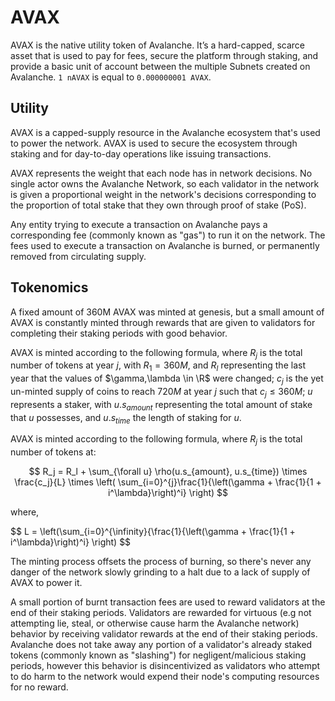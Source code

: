# AVAX

AVAX is the native utility token of Avalanche. It’s a hard-capped, scarce asset that is used to
pay for fees, secure the platform through staking, and provide a basic unit of account between the
multiple Subnets created on Avalanche. `1 nAVAX` is equal to `0.000000001 AVAX`.

## Utility

AVAX is a capped-supply resource in the Avalanche ecosystem that's used to power the network.
AVAX is used to secure the ecosystem through staking and for day-to-day operations like issuing
transactions.

AVAX represents the weight that each node has in network decisions. No single actor owns
the Avalanche Network, so each validator in the network is given a proportional weight in the
network's decisions corresponding to the proportion of total stake that they own through proof
of stake (PoS).

Any entity trying to execute a transaction on Avalanche pays a corresponding fee (commonly known as
"gas") to run it on the network. The fees used to execute a transaction on Avalanche is burned,
or permanently removed from circulating supply.

## Tokenomics

A fixed amount of 360M AVAX was minted at genesis, but a small amount of AVAX is constantly minted
through rewards that are given to validators for completing their staking periods with good
behavior.

<!-- vale off -->

AVAX is minted according to the following formula, where $R_j$ is the total number of tokens at 
year $j$, with $R_1 = 360M$, and $R_l$ representing the last year that the values of
$\gamma,\lambda \in \R$ were changed; $c_j$ is the yet un-minted supply of coins to reach $720M$ at
year $j$ such that $c_j \leq 360M$; $u$ represents a staker, with $u.s_{amount}$ representing the
total amount of stake that $u$ possesses, and $u.s_{time}$ the length of staking for $u$.

AVAX is minted according to the following formula, where $R_j$ is the total number of tokens at:

<!-- markdownlint-enable MD013 -->

$$
R_j = R_l + \sum_{\forall u} \rho(u.s_{amount}, u.s_{time}) \times \frac{c_j}{L} \times \left( \sum_{i=0}^{j}\frac{1}{\left(\gamma + \frac{1}{1 + i^\lambda}\right)^i} \right)
$$

<!-- markdownlint-disable MD013 -->

where,

$$
L = \left(\sum_{i=0}^{\infinity}{\frac{1}{\left(\gamma + \frac{1}{1 + i^\lambda}\right)^i} \right)
$$

<!-- vale on -->

The minting process offsets the process of burning, so there's never any danger of the network
slowly grinding to a halt due to a lack of supply of AVAX to power it.

A small portion of burnt transaction fees are used to reward validators at the end of their staking
periods. Validators are rewarded for virtuous (e.g not attempting lie, steal, or otherwise
cause harm the Avalanche network) behavior by receiving validator rewards at the end of their
staking periods. Avalanche does not take away any portion of a validator's already staked tokens
(commonly known as "slashing") for negligent/malicious staking periods, however this behavior is
disincentivized as validators who attempt to do harm to the network would expend their node's
computing resources for no reward.
